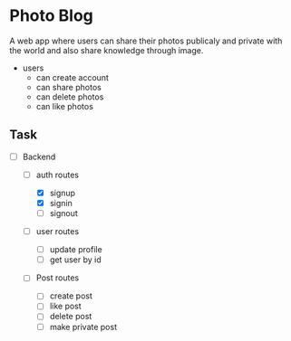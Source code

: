 # Photo Blog

A web app where users can share their photos publicaly and private with the world and also share knowledge through image.

- users
  - can create account
  - can share photos
  - can delete photos
  - can like photos

## Task

- [ ] Backend

  - [ ] auth routes

    - [x] signup
    - [x] signin
    - [ ] signout

  - [ ] user routes

    - [ ] update profile
    - [ ] get user by id

  - [ ] Post routes
    - [ ] create post
    - [ ] like post
    - [ ] delete post
    - [ ] make private post
